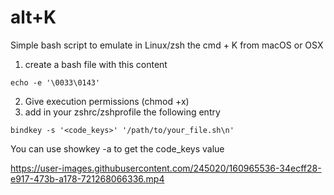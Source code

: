 # alt+K
Simple bash script to emulate in Linux/zsh the cmd +  K from macOS or OSX 

1. create a bash file with this content
````
echo -e '\0033\0143'
````
2. Give execution permissions (chmod +x)
3. add in your zshrc/zshprofile the following entry
````
bindkey -s '<code_keys>' '/path/to/your_file.sh\n'
````
You can use showkey -a to get the code_keys value


https://user-images.githubusercontent.com/245020/160965536-34ecff28-e917-473b-a178-721268066336.mp4



